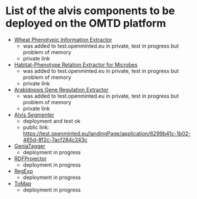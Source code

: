 # List of the alvis components to be deployed on the OMTD platform


* [Wheat Phenotypic Information Extractor](uc-tdm-as-d/) 
    * was added to test.openminted.eu in private, test in progress but problem of memory
    * private link 
* [Habitat-Phenotype Relation Extractor for Microbes](uc-tdm-as-c/) 
    * was added to test.openminted.eu in private, test in progress but problem of memory
    * private link 
* [Arabidopsis Gene Regulation Extractor](uc-tdm-as-e/) 
    * was added to test.openminted.eu in private, test in progress but problem of memory
    * private link 
* [Alvis Segmenter](segmenter/)
    * deployment and test ok
    * public link: https://test.openminted.eu/landingPage/application/6299b41c-1b02-465d-8f2c-7acf284c243c
* [GeniaTagger](geniatagger/) 
    * deployment in progress
* [RDFProjector](rdfprojector/) 
    * deployment in progress
* [RegExp](regexp/) 
    * deployment in progress
* [ToMap](tomap/) 
    * deployment in progress
